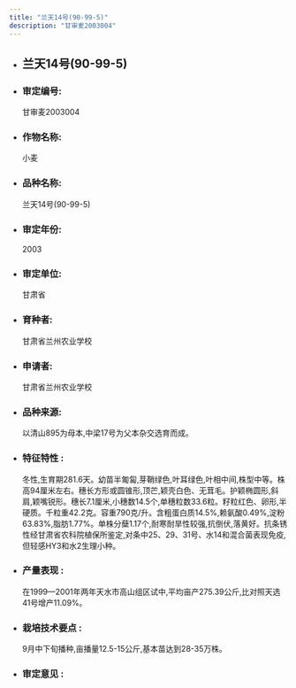 ```yaml
---
title: "兰天14号(90-99-5)"
description: "甘审麦2003004"
---
```

* ## 兰天14号(90-99-5)
* ###  审定编号:  
   甘审麦2003004

*  ### 作物名称:  
   小麦

*   ###  品种名称: 
    兰天14号(90-99-5)

*   ### 审定年份: 
    2003

*   ### 审定单位:  
    甘肃省

*   ### 育种者:  
    甘肃省兰州农业学校

*   ### 申请者:  
    甘肃省兰州农业学校

*   ### 品种来源:  
    以清山895为母本,中梁17号为父本杂交选育而成。

*   ### 特征特性 : 
    冬性,生育期281.6天。幼苗半匍匐,芽鞘绿色,叶耳绿色,叶相中间,株型中等。株高94厘米左右。穗长方形或圆锥形,顶芒,颖壳白色、无茸毛。护颖椭圆形,斜肩,颖嘴锐形。穗长7.1厘米,小穗数14.5个,单穗粒数33.6粒。籽粒红色、卵形,半硬质。千粒重42.2克。容重790克/升。含粗蛋白质14.5%,赖氨酸0.49%,淀粉63.83%,脂肪1.77%。单株分蘖1.17个,耐寒耐旱性较强,抗倒伏,落黄好。抗条锈性经甘肃省农科院植保所鉴定,对条中25、29、31号、水14和混合菌表现免疫,但轻感HY3和水2生理小种。

*   ### 产量表现 : 
    在1999—2001年两年天水市高山组区试中,平均亩产275.39公斤,比对照天选41号增产11.09%。

*   ### 栽培技术要点 : 
    9月中下旬播种,亩播量12.5-15公斤,基本苗达到28-35万株。

*   ### 审定意见 : 
    
